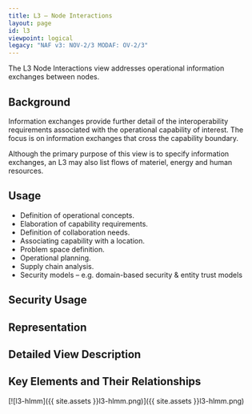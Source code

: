 ```yaml
---
title: L3 – Node Interactions
layout: page
id: l3
viewpoint: logical
legacy: "NAF v3: NOV-2/3 MODAF: OV-2/3"
---
```



The L3 Node Interactions view addresses operational information
exchanges between nodes.

## Background

Information exchanges provide further detail of the interoperability
requirements associated with the operational capability of interest. The
focus is on information exchanges that cross the capability boundary.

Although the primary purpose of this view is to specify information
exchanges, an L3 may also list flows of materiel, energy and human
resources.

## Usage

* Definition of operational concepts.
* Elaboration of capability requirements.
* Definition of collaboration needs.
* Associating capability with a location.
* Problem space definition.
* Operational planning.
* Supply chain analysis.
* Security models – e.g. domain-based security & entity trust models

## Security Usage

## Representation

## Detailed View Description

## Key Elements and Their Relationships

[![l3-hlmm]({{ site.assets }}l3-hlmm.png)]({{ site.assets }}l3-hlmm.png)
